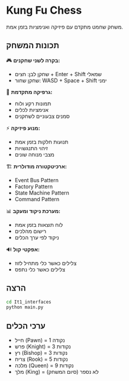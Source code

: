 # Kung Fu Chess

משחק שחמט מתקדם עם פיזיקה ואנימציות בזמן אמת.

## תכונות המשחק

🎮 **בקרה לשני שחקנים:**
- שחקן לבן: חצים + Enter + Shift שמאלי
- שחקן שחור: WASD + Space + Shift ימני

🎨 **גרפיקה מתקדמת:**
- תמונות רקע ולוח
- אנימציות לכלים
- סמנים צבעוניים לשחקנים

⚡ **מנוע פיזיקה:**
- תנועות חלקות בזמן אמת
- זיהוי התנגשויות
- מצבי מנוחה שונים

🏗️ **ארכיטקטורה מודולרית:**
- Event Bus Pattern
- Factory Pattern
- State Machine Pattern
- Command Pattern

📊 **מערכת ניקוד ומעקב:**
- לוח תוצאות בזמן אמת
- רישום מהלכים
- ניקוד לפי ערך הכלים

🔊 **אפקטי קול:**
- צלילים כאשר כלי מתחיל לזוז
- צלילים כאשר כלי נתפס

## הרצה

```bash
cd It1_interfaces
python main.py
```

## ערכי הכלים
- חייל (Pawn) = 1 נקודה
- פרש (Knight) = 3 נקודות  
- רץ (Bishop) = 3 נקודות
- צריח (Rook) = 5 נקודות
- מלכה (Queen) = 9 נקודות
- מלך (King) = לא נספר (סיום המשחק)